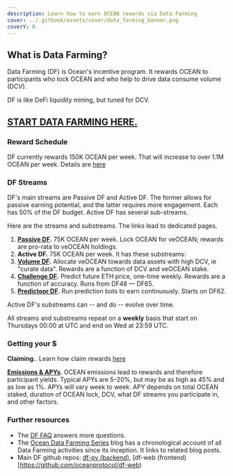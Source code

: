 ```yaml
---
description: Learn how to earn OCEAN rewards via Data Farming
cover: ../.gitbook/assets/cover/data_farming_banner.png
coverY: 0
---
```


## What is Data Farming?

Data Farming (DF) is Ocean's incentive program. It rewards OCEAN to participants who lock OCEAN and who help to drive data consume volume (DCV).

DF is like DeFi liquidity mining, but tuned for DCV.

## [START DATA FARMING HERE.](https://df.oceandao.org)

### Reward Schedule

DF currently rewards 150K OCEAN per week. That will increase to over 1.1M OCEAN per week. Details are [here](ocean-reward-schedule.md)

### DF Streams

DF's main streams are Passive DF and Active DF. The former allows for passive earning potential, and the latter requires more engagement. Each has 50% of the DF budget. Active DF has several sub-streams.

Here are the streams and substreams. The links lead to dedicated pages.

1. **[Passive DF](veocean-passivedf.md).** 75K OCEAN per week. Lock OCEAN for veOCEAN; rewards are pro-rata to veOCEAN holdings.
1. **Active DF.** 75K OCEAN per week. It has these substreams:
  1. **[Volume DF](volumedf.md).** Allocate veOCEAN towards data assets with high DCV, ie "curate data". Rewards are a function of DCV and veOCEAN stake.
  1. **[Challenge DF](challengedf.md).** Predict future ETH price, one-time weekly. Rewards are a function of accuracy. Runs from DF48 — DF65.
  1. **[Predictoor DF](predictoordf.md).** Run prediction bots to earn continuously. Starts on DF62.

Active DF's substreams can -- and do -- evolve over time.

All streams and substreams repeat on a **weekly** basis that start on Thursdays 00:00 at UTC and end on Wed at 23:59 UTC.

### Getting your $

**Claiming.**. Learn how claim rewards [here](claim-rewards.md)

**[Emissions & APYs](emissions-apys.md)**. OCEAN emissions lead to rewards and therefore participant yields. Typical APYs are 5–20%, but may be as high as 45% and as low as 1%. APYs will vary week to week. APY depends on total OCEAN staked, duration of OCEAN lock, DCV, what DF streams you participate in, and other factors.

### Further resources

- The [DF FAQ](faq.md) answers more questions.
- The [Ocean Data Farming Series](https://blog.oceanprotocol.com/ocean-data-farming-series-c7922f1d0e45) blog has a chronological account of all Data Farming activities since its inception. It links to related blog posts.
- Main DF github repos: [df-py (backend)](https://github.com/oceanprotocol/df-py), [df-web (frontend)[https://github.com/oceanprotocol/df-web)

